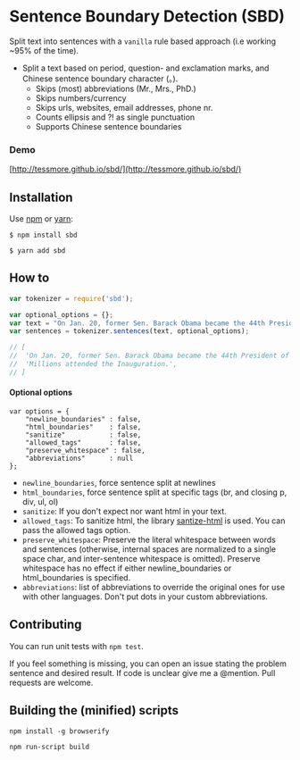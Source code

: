 Sentence Boundary Detection (SBD)
=================================

Split text into sentences with a `vanilla` rule based approach (i.e working ~95% of the time).

* Split a text based on period, question- and exclamation marks, and Chinese sentence boundary character (。).
    * Skips (most) abbreviations (Mr., Mrs., PhD.)
    * Skips numbers/currency
    * Skips urls, websites, email addresses, phone nr.
    * Counts ellipsis and ?! as single punctuation
    * Supports Chinese sentence boundaries

### Demo

[http://tessmore.github.io/sbd/](http://tessmore.github.io/sbd/)

## Installation

Use [npm](http://npmjs.org) or [yarn](https://yarnpkg.com/en/):

    $ npm install sbd

    $ yarn add sbd


## How to

```javascript
var tokenizer = require('sbd');

var optional_options = {};
var text = "On Jan. 20, former Sen. Barack Obama became the 44th President of the U.S. Millions attended the Inauguration.";
var sentences = tokenizer.sentences(text, optional_options);

// [
//  'On Jan. 20, former Sen. Barack Obama became the 44th President of the U.S.',
//  'Millions attended the Inauguration.',
// ]
```


#### Optional options

```
var options = {
    "newline_boundaries" : false,
    "html_boundaries"    : false,
    "sanitize"           : false,
    "allowed_tags"       : false,
    "preserve_whitespace" : false,
    "abbreviations"      : null
};
```

* `newline_boundaries`, force sentence split at newlines
* `html_boundaries`, force sentence split at specific tags (br, and closing p, div, ul, ol)
* `sanitize`: If you don't expect nor want html in your text.
* `allowed_tags`: To sanitize html, the library [santize-html](https://github.com/punkave/sanitize-html) is used. You can pass the allowed tags option.
* `preserve_whitespace`: Preserve the literal whitespace between words and sentences (otherwise, internal spaces are normalized to a single space char, and inter-sentence whitespace is omitted). Preserve whitespace has no effect if either newline_boundaries or html_boundaries is specified.
* `abbreviations`: list of abbreviations to override the original ones for use with other languages. Don't put dots in your custom abbreviations.



## Contributing

You can run unit tests with `npm test`.

If you feel something is missing, you can open an issue stating the problem sentence and desired result. If code is unclear give me a @mention. Pull requests are welcome.


## Building the (minified) scripts

```
npm install -g browserify

npm run-script build
```
